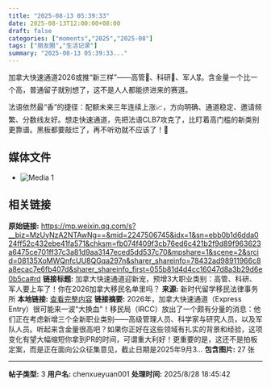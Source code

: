 ```yaml
---
title: "2025-08-13 05:39:33"
date: 2025-08-13T12:00:00+08:00
draft: false
categories: ["moments","2025","2025-08"]
tags: ["朋友圈","生活记录"]
summary: "2025-08-13 05:39:33..."
---
```


加拿大快速通道2026或推“新三样”——高管💼、科研🔬、军人🎖。含金量一个比一个高，普通留子就别想了，这不是人人都能挤进来的赛道。

法语依然最“香”的捷径：配额未来三年连续上涨📈，方向明确、通道稳定、邀请频繁、分数线友好。想走快速通道，先把法语CLB7攻克了，比盯着高门槛的新类别更靠谱。
​
​黑板都要敲烂了，再不听劝就不应该了！📢

## 媒体文件

- ![Media 1](/Moments/photos/2025-08-13/202508130539330.jpg)

## 相关链接

**原始链接:** https://mp.weixin.qq.com/s?__biz=MzUyNzA2NTAwNg==&mid=2247506745&idx=1&sn=ebb0b1d6dda024ff52c432ebe41fa571&chksm=fb074f409f3cb76ed6c421b2f9d89f963623a6475ce701ff37c3a81d9aa3147eced5dd537c70&mpshare=1&scene=2&srcid=08135XoMWQnfcUU8QGqa297n&sharer_shareinfo=78432ad98911966c8a8ecac7e6fb407d&sharer_shareinfo_first=055b81d4d4cc16047d8a3b29d6e0b5ca#rd
**链接标题:** 加拿大快速通道迎新宠，预增3大职业类别：高管、科研、军人要上车了！你在2026加拿大移民名单里吗？
**来源:** 新时代留学移民法律事务所
**本地链接:** [查看完整内容](/link_content/2025/08/2025-08-13-2/link_content/)
**链接摘要:** 2026年，加拿大快速通道（Express Entry）很可能来一波“大换血”！移民局（IRCC）放出了一个颇有分量的消息：他们正在考虑新增三个全新职业类别——高级管理人员、科学家与研究人员，以及军队人员。听起来含金量很高吧？如果你正好在这些领域有扎实的背景和经验，这项变化有望大幅缩短你拿到PR的时间，可谓重大利好！更重要的是，这还不是拍板定案，而是正在面向公众征集意见，截止日期是2025年9月3...
**包含图片:** 27 张

---

**帖子类型:** 3
**用户名:** chenxueyuan001
**处理时间:** 2025/8/28 18:45:42
